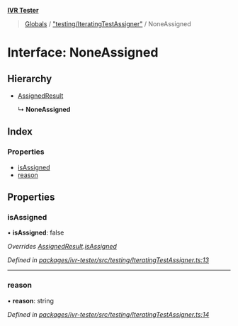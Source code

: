 **[IVR Tester](../README.md)**

> [Globals](../README.md) / ["testing/IteratingTestAssigner"](../modules/_testing_iteratingtestassigner_.md) / NoneAssigned

# Interface: NoneAssigned

## Hierarchy

* [AssignedResult](_testing_iteratingtestassigner_.assignedresult.md)

  ↳ **NoneAssigned**

## Index

### Properties

* [isAssigned](_testing_iteratingtestassigner_.noneassigned.md#isassigned)
* [reason](_testing_iteratingtestassigner_.noneassigned.md#reason)

## Properties

### isAssigned

•  **isAssigned**: false

*Overrides [AssignedResult](_testing_iteratingtestassigner_.assignedresult.md).[isAssigned](_testing_iteratingtestassigner_.assignedresult.md#isassigned)*

*Defined in [packages/ivr-tester/src/testing/IteratingTestAssigner.ts:13](https://github.com/SketchingDev/ivr-tester/blob/16cd721/packages/ivr-tester/src/testing/IteratingTestAssigner.ts#L13)*

___

### reason

•  **reason**: string

*Defined in [packages/ivr-tester/src/testing/IteratingTestAssigner.ts:14](https://github.com/SketchingDev/ivr-tester/blob/16cd721/packages/ivr-tester/src/testing/IteratingTestAssigner.ts#L14)*
